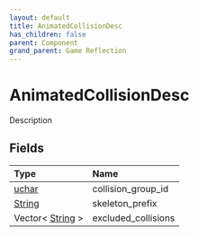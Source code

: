 ```yaml
---
layout: default
title: AnimatedCollisionDesc
has_children: false
parent: Component
grand_parent: Game Reflection
---
```

# AnimatedCollisionDesc
Description 

## Fields

| Type | Name |
|:----------|:--------------|
| [uchar](/riftbreaker-wiki/docs/game-reflection/enums/uchar/) | collision_group_id |
| [String](/riftbreaker-wiki/docs/game-reflection/components/string/) | skeleton_prefix |
| Vector< [String](/riftbreaker-wiki/docs/game-reflection/components/string/) > | excluded_collisions |


